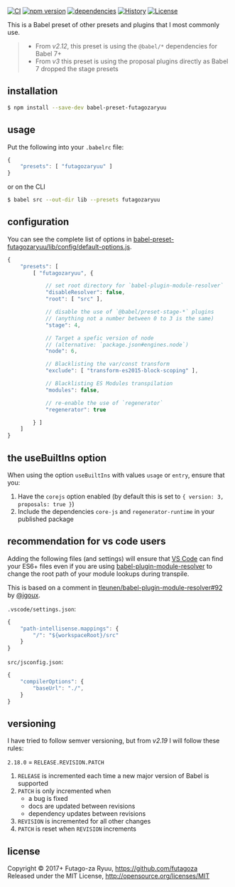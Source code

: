 [![CI](https://github.com/futagoza/babel-preset-futagozaryuu/workflows/ci/badge.svg)](https://github.com/futagoza/babel-preset-futagozaryuu/actions?workflow=ci)
[![npm version](https://img.shields.io/npm/v/babel-preset-futagozaryuu.svg)](https://www.npmjs.com/package/babel-preset-futagozaryuu)
[![dependencies](https://img.shields.io/david/futagoza/babel-preset-futagozaryuu.svg)](https://david-dm.org/futagoza/babel-preset-futagozaryuu)
[![History](https://img.shields.io/badge/history-CHANGELOG.md-yellow.svg)](https://github.com/futagoza/babel-preset-futagozaryuu/blob/master/CHANGELOG.md)
[![License](https://img.shields.io/badge/license-mit-blue.svg)](https://opensource.org/licenses/MIT)

This is a Babel preset of other presets and plugins that I most commonly use.

> - From _v2.12_, this preset is using the `@babel/*` dependencies for Babel 7+
> - From _v3_ this preset is using the proposal plugins directly as Babel 7 dropped the stage presets

## installation

```bash
$ npm install --save-dev babel-preset-futagozaryuu
```

## usage

Put the following into your `.babelrc` file:

```js
{
    "presets": [ "futagozaryuu" ]
}
```

or on the CLI

```bash
$ babel src --out-dir lib --presets futagozaryuu
```

## configuration

You can see the complete list of options in [babel-preset-futagozaryuu/lib/config/default-options.js](https://github.com/futagoza/babel-preset-futagozaryuu/blob/master/lib/config/default-options.js).

```js
{
    "presets": [
        [ "futagozaryuu", {

            // set root directory for `babel-plugin-module-resolver`
            "disableResolver": false,
            "root": [ "src" ],

            // disable the use of `@babel/preset-stage-*` plugins
            // (anything not a number between 0 to 3 is the same)
            "stage": 4,

            // Target a spefic version of node
            // (alternative: `package.json#engines.node`)
            "node": 6,

            // Blacklisting the var/const transform
            "exclude": [ "transform-es2015-block-scoping" ],

            // Blacklisting ES Modules transpilation
            "modules": false,

            // re-enable the use of `regenerator`
            "regenerator": true

        } ]
    ]
}
```

## the useBuiltIns option

When using the option `useBuiltIns` with values `usage` or `entry`, ensure that you:

1. Have the `corejs` option enabled (by default this is set to `{ version: 3, proposals: true }`)
2. Include the dependencies `core-js` and `regenerator-runtime` in your published package

## recommendation for vs code users

Adding the following files (and settings) will ensure that [VS Code](https://code.visualstudio.com/) can find your ES6+ files even if you are using [babel-plugin-module-resolver](https://www.npmjs.com/package/babel-plugin-module-resolver) to change the root path of your module lookups during transpile.

This is based on a comment in [tleunen/babel-plugin-module-resolver#92](https://github.com/tleunen/babel-plugin-module-resolver/issues/92#issuecomment-285755384) by [@jgoux](https://github.com/jgoux).

`.vscode/settings.json`:
```js
{
    "path-intellisense.mappings": {
        "/": "${workspaceRoot}/src"
    }
}
```

`src/jsconfig.json`:
```js
{
    "compilerOptions": {
        "baseUrl": "./",
    }
}
```

## versioning

I have tried to follow semver versioning, but from _v2.19_ I will follow these rules:

`2.18.0` = `RELEASE.REVISION.PATCH`

1. `RELEASE` is incremented each time a new major version of Babel is supported
2. `PATCH` is only incremented when
    - a bug is fixed
    - docs are updated between revisions
    - dependency updates between revisions
3. `REVISION` is incremented for all other changes
4. `PATCH` is reset when `REVISION` increments

## license

Copyright © 2017+ Futago-za Ryuu, https://github.com/futagoza<br />
Released under the MIT License, http://opensource.org/licenses/MIT
